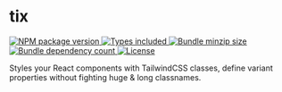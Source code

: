 # tix

<p>
  <a href="https://www.npmjs.com/package/styled-tix">
    <img alt="NPM package version" src="https://badgen.net/npm/v/styled-tix" />
  </a>
  <a href="https://www.npmjs.com/package/styled-tix">
    <img alt="Types included" src="https://badgen.net/npm/types/styled-tix" />
  </a>
  <a href="https://bundlephobia.com/result?p=styled-tix">
    <img alt="Bundle minzip size" src="https://badgen.net/bundlephobia/minzip/styled-tix" />
  </a>
  <a href="https://bundlephobia.com/result?p=styled-tix">
    <img alt="Bundle dependency count" src="https://badgen.net/bundlephobia/dependency-count/styled-tix" />
  </a>
  <a href="https://github.com/danhtran94/styled-tix/blob/main/LICENSE">
    <img alt="License" src="https://badgen.net/github/license/danhtran94/styled-tix" />
  </a>  
</p>

Styles your React components with TailwindCSS classes, define variant properties without fighting huge &amp; long classnames.
